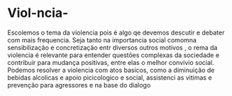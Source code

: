 # Viol-ncia-
  Escolemos o tema da violencia pois é algo qe devemos descutir e debater com mais frequencia. Seja tanto na importancia social comomna sensibilização e concretização entr diversos outros motivos , o rema da violencia é relevante para entender questões  complexas da sociedade e contribuir para mudança positivas, entre elas o melhor convivio social. 
    Podemos resolver a violencia com atos basicos, como a diminuição de bebidas alcolicas e apoio picicologico e social, assistenci as vitimas e prevenção para agressores e na base do dialogo 
